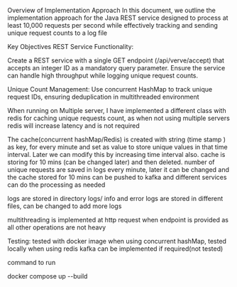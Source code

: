 Overview of Implementation Approach
In this document, we outline the implementation approach for the Java REST service designed to process at least 10,000 
requests per second while effectively tracking and sending unique request counts to a log file

Key Objectives
REST Service Functionality:

Create a REST service with a single GET endpoint (/api/verve/accept) that accepts an integer ID as a mandatory query parameter.
Ensure the service can handle high throughput while logging unique request counts.


Unique Count Management:
Use concurrent HashMap to track unique request IDs, ensuring deduplication in multithreaded environment

When running on Multiple server, I have implemented a different class with redis for caching unique requests count, as
when not using multiple servers redis will increase latency and is not required

The cache(concurrent hashMap/Redis) is created with string (time stamp ) as key, for every minute and set<Integers> as value 
to store unique values in that time interval. Later we can modify this by increasing time interval also. cache is storing for 10 mins
(can be changed later) and then deleted. number of unique requests are saved in logs every minute, later it can be changed and the cache 
stored for 10 mins can be pushed to kafka and different services can do the processing as needed

logs are stored in directory logs/ info and error logs are stored in different files, can be changed to add more logs

multithreading is implemented at http request when endpoint is provided as all other operations are not heavy

Testing:
tested with docker image when using concurrent hashMap,
tested locally when using redis
kafka can be implemented if required(not tested)

command to run 

docker compose up --build 

